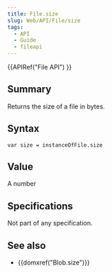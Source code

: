 ```yaml
---
title: File.size
slug: Web/API/File/size
tags:
  - API
  - Guide
  - fileapi
---
```

{{APIRef("File API") }}

## Summary

Returns the size of a file in bytes.

## Syntax

    var size = instanceOfFile.size

## Value

A number

## Specifications

Not part of any specification.

## See also

- {{domxref("Blob.size")}}
